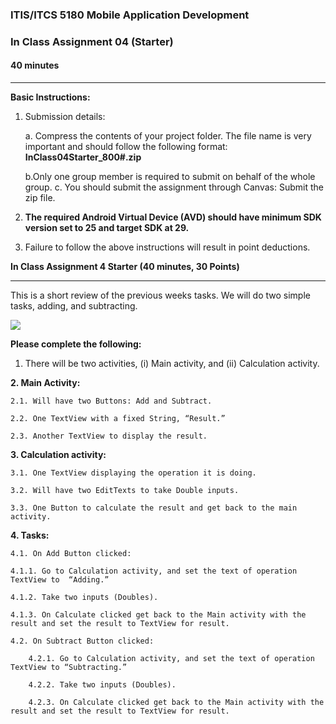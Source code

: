 ### ITIS/ITCS 5180 Mobile Application Development

### In Class Assignment 04 (Starter)

#### 40 minutes

___
**Basic Instructions:**

1. Submission details:

    a. Compress the contents of your project folder. The file name is very important and should follow the following format: **InClass04Starter_800#.zip**

    b.Only one group member is required to submit on behalf of the whole group.
    c. You should submit the assignment through Canvas: Submit the zip file.

2. **The required Android Virtual Device (AVD) should have minimum SDK version set to 25 and target SDK at 29.**

3. Failure to follow the above instructions will result in point deductions.


**In Class Assignment 4 Starter (40 minutes, 30 Points)**
___

This is a short review of the previous weeks tasks. We will do two simple tasks, adding, and subtracting.

![](https://drive.google.com/uc?id=1i3qz_SXHdI6Zn6yA4tVg35Zz8SQfRuSq)

**Please complete the following:**

1. There will be two activities, (i) Main activity, and (ii)     Calculation activity.

**2. Main Activity:**

    2.1. Will have two Buttons: Add and Subtract.

    2.2. One TextView with a fixed String, “Result.”

    2.3. Another TextView to display the result.


**3. Calculation activity:**

    3.1. One TextView displaying the operation it is doing.

    3.2. Will have two EditTexts to take Double inputs.

    3.3. One Button to calculate the result and get back to the main activity.


**4. Tasks:**

    4.1. On Add Button clicked:

    4.1.1. Go to Calculation activity, and set the text of operation TextView to  “Adding.”

    4.1.2. Take two inputs (Doubles).

    4.1.3. On Calculate clicked get back to the Main activity with the result and set the result to TextView for result.

    4.2. On Subtract Button clicked:

        4.2.1. Go to Calculation activity, and set the text of operation TextView to “Subtracting.”

        4.2.2. Take two inputs (Doubles).

        4.2.3. On Calculate clicked get back to the Main activity with the result and set the result to TextView for result.
   
